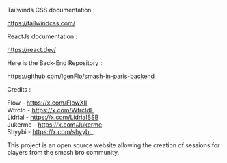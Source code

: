 Tailwinds CSS documentation : 

https://tailwindcss.com/

ReactJs documentation : 

https://react.dev/

Here is the Back-End Repository :

https://github.com/IgenFlo/smash-in-paris-backend

Credits : 

Flow - https://x.com/FlowXII  
Wtrcld - https://x.com/WtrcldF  
Lidrial - https://x.com/LidrialSSB  
Jukerme - https://x.com/Jukerme  
Shyybi - https://x.com/shyybi_  

This project is an open source website allowing the creation of sessions for players from the smash bro community.
